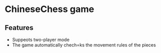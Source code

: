 # ChineseChess game
## Features
- Suppeots two-player mode
- The game automatically chech=ks the movement rules of the pieces

